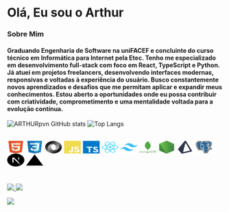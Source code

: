 # Olá, Eu sou o Arthur

### Sobre Mim

#### Graduando Engenharia de Software na uniFACEF e concluinte do curso técnico em Informática para Internet pela Etec. Tenho me especializado em desenvolvimento full-stack com foco em React, TypeScript e Python. Já atuei em projetos freelancers, desenvolvendo interfaces modernas, responsivas e voltadas à experiência do usuário. Busco constantemente novos aprendizados e desafios que me permitam aplicar e expandir meus conhecimentos. Estou aberto a oportunidades onde eu possa contribuir com criatividade, comprometimento e uma mentalidade voltada para a evolução contínua.


![ARTHURpvn GitHub stats](https://github-readme-stats.vercel.app/api?username=ARTHURpvn&show_icons=true&theme=transparent&hide_border=true)
![Top Langs](https://github-readme-stats.vercel.app/api/top-langs/?username=ARTHURpvn&layout=compact&theme=transparent&hide_border=true)


<div style="display: inline_block"><br>
  <img align="center" alt="PVN-HTML" height="30" width="40" src="https://raw.githubusercontent.com/devicons/devicon/master/icons/html5/html5-original.svg">
  <img align="center" alt="PVN-CSS" height="30" width="40" src="https://raw.githubusercontent.com/devicons/devicon/master/icons/css3/css3-original.svg">
  <img align="center" alt="PVN-JSON" height="30" width="40" src="https://raw.githubusercontent.com/devicons/devicon/ca28c779441053191ff11710fe24a9e6c23690d6/icons/json/json-original.svg">
  <img align="center" alt="PVN-Js" height="30" width="40" src="https://raw.githubusercontent.com/devicons/devicon/master/icons/javascript/javascript-plain.svg">
  <img align="center" alt="PVN-Ts" height="30" width="40" src="https://raw.githubusercontent.com/devicons/devicon/master/icons/typescript/typescript-plain.svg">
  <img align="center" alt="PVN-React" height="30" width="40" src="https://raw.githubusercontent.com/devicons/devicon/master/icons/react/react-original.svg">
  <img align="center" alt="PVN-TW" height="30" width="40" src="https://github.com/devicons/devicon/blob/master/icons/tailwindcss/tailwindcss-original.svg">
  <img align="center" alt="PVN-MONGODB" height="30" width="40" src="https://github.com/devicons/devicon/blob/master/icons/mongodb/mongodb-plain-wordmark.svg">
  <img align="center" alt="PVN-NODEJS" height="30" width="40" src="https://raw.githubusercontent.com/devicons/devicon/ca28c779441053191ff11710fe24a9e6c23690d6/icons/nodejs/nodejs-original.svg">
  <img align="center" alt="PVN-PRSIMA" height="30" width="40" src="https://raw.githubusercontent.com/devicons/devicon/ca28c779441053191ff11710fe24a9e6c23690d6/icons/prisma/prisma-original.svg">
  <img align="center" alt="PVN-POSTGRESQL" height="30" width="40" src="https://raw.githubusercontent.com/devicons/devicon/ca28c779441053191ff11710fe24a9e6c23690d6/icons/postgresql/postgresql-original.svg">
  <img align="center" alt="PVN-NEXT" height="30" width="40" src="https://raw.githubusercontent.com/devicons/devicon/6910f0503efdd315c8f9b858234310c06e04d9c0/icons/nextjs/nextjs-original.svg">
  <img align="center" alt="PVN-VERCEL" height="30" width="40" src="https://raw.githubusercontent.com/devicons/devicon/ca28c779441053191ff11710fe24a9e6c23690d6/icons/vercel/vercel-original.svg">
</div>

#

<div>
 <a href = "https://www.instagram.com/arthur.pvn/" target="_blank"> <img src="https://img.shields.io/badge/Instagram-E4405F?style=for-the-badge&logo=instagram&logoColor=white" target="_blank" /> </a>
 <a href = "https://www.linkedin.com/in/arthurpvn/" target="_blank"> <img src="https://img.shields.io/badge/LinkedIn-0077B5?style=for-the-badge&logo=linkedin&logoColor=white" target="_blank" /> </a>
</div>

![](https://github-profile-trophy.vercel.app/?username=ARTHURpvn&theme=oldie&no-frame=true&no-bg=true&margin-w=4)
